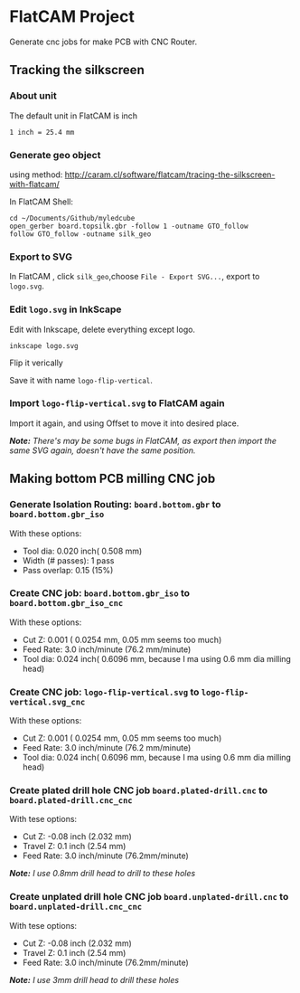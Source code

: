 # FlatCAM Project

Generate cnc jobs for make PCB with CNC Router.

## Tracking the silkscreen

### About unit

The default unit in FlatCAM is inch

```
1 inch = 25.4 mm
```

### Generate geo object

using method: http://caram.cl/software/flatcam/tracing-the-silkscreen-with-flatcam/

In FlatCAM Shell:

```
cd ~/Documents/Github/myledcube
open_gerber board.topsilk.gbr -follow 1 -outname GTO_follow
follow GTO_follow -outname silk_geo
```

### Export to SVG

In FlatCAM , click `silk_geo`,choose `File - Export SVG...`, export to  `logo.svg`.

### Edit `logo.svg` in InkScape

Edit with Inkscape, delete everything except logo.

```
inkscape logo.svg
```

Flip it verically

Save it with name `logo-flip-vertical`.

### Import `logo-flip-vertical.svg` to FlatCAM again

Import it again, and using Offset to move it into desired place.

_**Note:** There's may be some bugs in FlatCAM, as export then import the same SVG again, doesn't have the same position._

## Making bottom PCB milling CNC job

### Generate Isolation Routing: `board.bottom.gbr` to `board.bottom.gbr_iso`

With these options:

* Tool dia: 0.020 inch( 0.508 mm)
* Width (# passes): 1 pass
* Pass overlap: 0.15 (15%)

### Create CNC job: `board.bottom.gbr_iso` to `board.bottom.gbr_iso_cnc`

With these options:

* Cut Z: 0.001 ( 0.0254 mm, 0.05 mm seems too much)
* Feed Rate: 3.0 inch/minute (76.2 mm/minute)
* Tool dia: 0.024 inch( 0.6096 mm, because I ma using 0.6 mm dia milling head)

### Create CNC job: `logo-flip-vertical.svg` to `logo-flip-vertical.svg_cnc`

With these options:

* Cut Z: 0.001 ( 0.0254 mm, 0.05 mm seems too much)
* Feed Rate: 3.0 inch/minute (76.2 mm/minute)
* Tool dia: 0.024 inch( 0.6096 mm, because I ma using 0.6 mm dia milling head)

### Create plated drill hole CNC job `board.plated-drill.cnc` to `board.plated-drill.cnc_cnc`

With tese options:

* Cut Z: -0.08 inch (2.032 mm)
* Travel Z: 0.1 inch (2.54 mm)
* Feed Rate: 3.0 inch/minute (76.2mm/minute)

_**Note:** I use 0.8mm drill head to drill to these holes_

### Create unplated drill hole CNC job `board.unplated-drill.cnc` to `board.unplated-drill.cnc_cnc`

With tese options:

* Cut Z: -0.08 inch (2.032 mm)
* Travel Z: 0.1 inch (2.54 mm)
* Feed Rate: 3.0 inch/minute (76.2mm/minute)

_**Note:** I use 3mm drill head to drill these holes_
